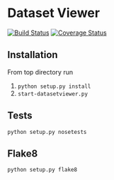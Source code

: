 # Dataset Viewer
[![Build Status](https://travis-ci.org/DMSC-Instrument-Data/dataset_viewer.svg?branch=master)](https://travis-ci.org/DMSC-Instrument-Data/dataset_viewer)
[![Coverage Status](https://coveralls.io/repos/github/DMSC-Instrument-Data/dataset_viewer/badge.svg?branch=master)](https://coveralls.io/github/DMSC-Instrument-Data/dataset_viewer?branch=master)

## Installation

From top directory run
1. `python setup.py install`
2. `start-datasetviewer.py`

## Tests

`python setup.py nosetests`

## Flake8

`python setup.py flake8`
